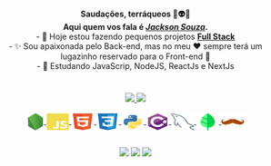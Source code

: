 <div align="center">
  <strong>Saudações, terráqueos 🚀👽🖖</strong>
</div>

<div align="center">
  <strong>Aqui quem vos fala é <a href="https://www.linkedin.com/in/jackson-souza-ads/"><i>Jackson Souza</i></a>.</strong>
</div>

<div align="center">
  - 🔭 Hoje estou fazendo pequenos projetos <strong><ins>Full Stack</ins></strong><br>
- ✨ Sou apaixonada pelo Back-end, mas no meu ❤ sempre terá um lugazinho reservado para o Front-end 💞<br>
- 🌱 Estudando JavaScrip, NodeJS, ReactJs e NextJs<br>
</div>

#

<div align="center">
  <a href="https://github.com/JackSSads">
  <img height="150em" src="https://github-readme-stats.vercel.app/api?username=JackSSads&show_icons=true&theme=dark&include_all_commits=true&count_private=true"/>
  <img height="150em" src="https://github-readme-stats.vercel.app/api/top-langs/?username=JackSSads&layout=compact&langs_count=7&theme=dark"/>
</div>
 
<div align="center" style="display: inline_block"><br>
  <img align="center" alt="Jack-Node.Js" height="30" width="30" src="https://github.com/JackSSads/JackSSads/blob/main/.github/workflows/node-js.png">
  <img align="center" alt="Jack-Js" height="30" width="40" src="https://raw.githubusercontent.com/devicons/devicon/master/icons/javascript/javascript-plain.svg">
  <img align="center" alt="Jack-HTML" height="30" width="40" src="https://raw.githubusercontent.com/devicons/devicon/master/icons/html5/html5-original.svg">
  <img align="center" alt="Jack-CSS" height="30" width="40" src="https://raw.githubusercontent.com/devicons/devicon/master/icons/css3/css3-original.svg">
  <img align="center" alt="Jack-Python" height="30" width="40" src="https://raw.githubusercontent.com/devicons/devicon/master/icons/python/python-original.svg">
  <img align="center" alt="Jack-Csharp" height="30" width="40" src="https://raw.githubusercontent.com/devicons/devicon/master/icons/csharp/csharp-original.svg">
  <img align="center" alt="Jack-Handlebars" height="30" width="40" src="https://github.com/JackSSads/JackSSads/blob/main/.github/workflows/mysql.png">
  <img align="center" alt="Jack-Handlebars" height="30" width="40" src="https://github.com/JackSSads/JackSSads/blob/main/.github/workflows/mongodb.png">
  <img align="center" alt="Jack-Handlebars" height="30" width="40" src="https://github.com/JackSSads/JackSSads/blob/main/.github/workflows/handlebars.png">
</div>
  
  ##
  
<div align="center">
  <a href="https://instagram.com/jackssads/" target="_blank"><img src="https://img.shields.io/badge/-Instagram-%23E4405F?style=for-the-badge&logo=instagram&logoColor=white" target="_blank"></a>
   <a href="https://www.linkedin.com/in/jackson-souza-ads/" target="_blank"><img src="https://img.shields.io/badge/-LinkedIn-%230077B5?style=for-the-badge&logo=linkedin&logoColor=white" target="_blank"></a>
  <a href = "mailto:contatoJacksonSouza@hotmail.com"><img src="https://img.shields.io/badge/-Email-%23333?style=for-the-badge&logo=gmail&logoColor=white" target="_blank"></a>
</div>
  
<div align="center">
 <!-- ![Snake animation](https://github.com/JackSSads/JackSSads/blob/output/github-contribution-grid-snake.svg) -->
</div>

